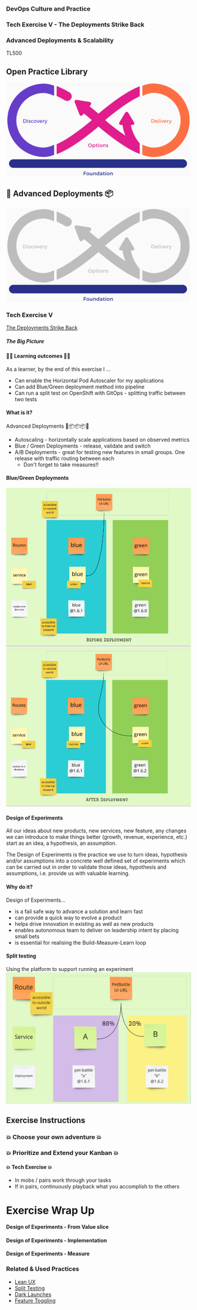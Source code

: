 <!-- .slide: data-background-image="images/RH_NewBrand_Background.png" -->
### DevOps Culture and Practice <!-- .element: class="course-title" -->
### Tech Exercise V - The Deployments Strike Back  <!-- .element: class="title-color" -->
### Advanced Deployments & Scalability <!-- .element: class="title-color" -->
TL500 <!-- .element: class="title-color" -->




<div class="r-stack">
<div class="fragment fade-out" data-fragment-index="0" >
  <h2>Open Practice Library</h2>
  <img src="images/opl-complete.png">
</div>
<div class="fragment current-visible" data-fragment-index="0" >
  <h2>🚚 Advanced Deployments 📦</h2>
  <a target="_blank" href="https://openpracticelibrary.com/practice/blue-green-deployments/">
  <img src="images/opl-foundation.png">
  </a>
</div>
</div>



### Tech Exercise V
[The Deployments Strike Back](https://starwarsintrocreator.kassellabs.io/?ref=redirect#!/BL_hsikixFsVbDNyZ28h)



##### The Big Picture <!-- .element: class="title-bottom-left" -->
<!-- .slide: data-background-size="contain" data-background-image="https://rht-labs.com/tech-exercise/5-the-deployments-strike-back/images/big-picture-matomo.jpg", class="white-style" -->



#### 🧑‍🏫 Learning outcomes 🧑‍💻
As a learner, by the end of this exercise I ...
* Can enable the Horizontal Pod Autoscaler for my applications
* Can add Blue/Green deployment method into pipeline
* Can run a split test on OpenShift with GitOps - splitting traffic between two tests 
<!--
--->



#### What is it?
Advanced Deployments 🚚📦📦📦👷
* Autoscaling - horizontally scale applications based on observed metrics
* Blue / Green Deployments - release, validate and switch
* A/B Deployments - great for testing new features in small groups. One release with traffic routing between each
  * Don't forget to take measures!!



#### Blue/Green Deployments
<div class="r-stack">
  <img class="" data-fragment-index="0" src="images/tech-exercise-v/blue-green-before.png" alt="bg-before">
  <img class="fragment " data-fragment-index="1" src="images/tech-exercise-v/blue-green-after.png" alt="bg-after">
</div>



#### Design of Experiments
All our ideas about new products, new services, new feature, any changes we can introduce to make things better (growth, revenue, experience, etc.) start as an idea, a hypothesis, an assumption.

The Design of Experiments is the practice we use to turn ideas, hypothesis and/or assumptions into a concrete well defined set of experiments which can be carried out in order to validate those ideas, hypothesis and assumptions, i.e. provide us with valuable learning.



#### Why do it?
Design of Experiments...
* is a fail safe way to advance a solution and learn fast
* can provide a quick way to evolve a product
* helps drive innovation in existing as well as new products
* enables autonomous team to deliver on leadership intent by placing small bets
* is essential for realising the Build-Measure-Learn loop



#### Split testing
Using the platform to support running an experiment
![ab-test](images/tech-exercise-v/ab-test.png)



## Exercise Instructions



### 💥 Choose your own adventure 💥 <!-- .element: class="title-bottom-left" -->
<!-- .slide: data-background-size="contain" data-background-image="images/tech-exercise-v/tasks.png", class="black-style" data-background-opacity="1"	 -->



### 💥 Prioritize and Extend your Kanban 💥 <!-- .element: class="title-bottom-left" -->
<!-- .slide: data-background-size="contain" data-background-image="images/tech-exercise-iii/team-kanban.png", class="black-style" data-background-opacity="1"	 -->



#### 💥 Tech Exercise 💥
* In mobs / pairs work through your tasks
* If in pairs, continuously playback what you accomplish to the others



# Exercise Wrap Up



#### Design of Experiments - From Value slice <!-- .element: class="title-bottom-left" -->
<!-- .slide: data-background-size="contain" data-background-image="images/tech-exercise-v/pet-battle-experiment.png", class="black-style" data-background-opacity="1"	 -->



#### Design of Experiments - Implementation <!-- .element: class="title-bottom-left" -->
<!-- .slide: data-background-size="contain" data-background-image="images/tech-exercise-v/pet-battle-example.png", class="black-style" data-background-opacity="1"	 -->



#### Design of Experiments - Measure <!-- .element: class="title-bottom-left" -->
<!-- .slide: data-background-size="contain" data-background-image="images/tech-exercise-v/pet-battle-matomo.png", class="black-style" data-background-opacity="1"	 -->



<!-- .slide: data-background-image="images/chef-background.png", class="white-style" -->
### Related & Used Practices
- [Lean UX](https://openpracticelibrary.com/)
- [Split Testing](https://openpracticelibrary.com/)
- [Dark Launches](https://openpracticelibrary.com/)
- [Feature Toggling](https://openpracticelibrary.com/)
